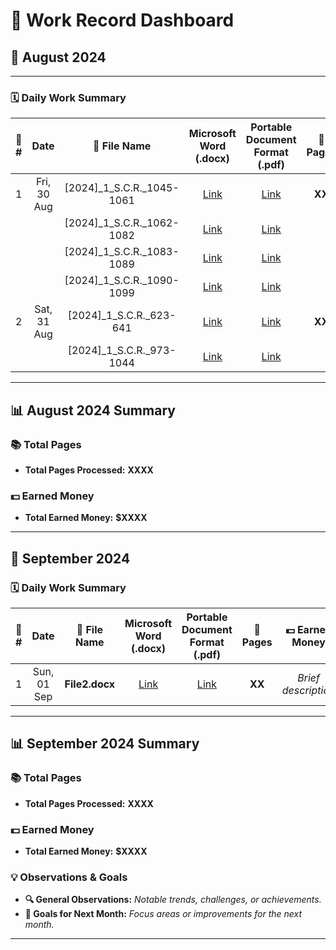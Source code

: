 # 🎯 **Work Record Dashboard**

## 📅 **August 2024**

---

### 🗓️ **Daily Work Summary**

| 🔢 **#** | **Date**          | 📁 **File Name**              | **Microsoft Word (.docx)**          | **Portable Document Format (.pdf)**       | 📄 **Pages** | 💵 **Earned Money** |
|:-------:|:----------------:|:----------------------------:|:----------------------------------:|:------------------------------------------:|:------------:|:------------------:|
| 1       | Fri, 30 Aug       | [2024]_1_S.C.R._1045-1061    | [Link](Files/[2024]_1_S.C.R._1045-1061.docx) | [Link](Files/[2024]_1_S.C.R._1045-1061.pdf) | **XX**       | _Brief description_ |
|         |                   | [2024]_1_S.C.R._1062-1082    | [Link](Files/[2024]_1_S.C.R._1062-1082.docx) | [Link](Files/[2024]_1_S.C.R._1062-1082.pdf) |              |                    |
|         |                   | [2024]_1_S.C.R._1083-1089    | [Link](Files/[2024]_1_S.C.R._1083-1089.docx) | [Link](Files/[2024]_1_S.C.R._1083-1089.pdf) |              |                    |
|         |                   | [2024]_1_S.C.R._1090-1099    | [Link](Files/[2024]_1_S.C.R._1090-1099.docx) | [Link](Files/[2024]_1_S.C.R._1090-1099.pdf) |              |                    |
| 2       | Sat, 31 Aug       | [2024]_1_S.C.R._623-641      | [Link](Files/[2024]_1_S.C.R._623-641.docx) | [Link](Files/[2024]_1_S.C.R._623-641.pdf)   | **XX**       | _Brief description_ |
|         |                   | [2024]_1_S.C.R._973-1044     | [Link](Files/[2024]_1_S.C.R._973-1044.docx) | [Link](Files/[2024]_1_S.C.R._973-1044.pdf)  |              |                    |

---

## 📊 **August 2024 Summary**

### 📚 **Total Pages**
- **Total Pages Processed:** **XXXX**

### 💵 **Earned Money**
- **Total Earned Money:** **$XXXX**

---

## 📅 **September 2024**

### 🗓️ **Daily Work Summary**

| 🔢 **#** | **Date**          | 📁 **File Name**                 | **Microsoft Word (.docx)**  | **Portable Document Format (.pdf)** | 📄 **Pages** | 💵 **Earned Money**           |
|:-------:|:----------------:|:-------------------------------:|:----------------------------:|:------------------------------------:|:------------:|:---------------------------:|
| 1       | Sun, 01 Sep       | **File2.docx**                   | [Link](Files/File2.docx)     | [Link](Files/File2.pdf)              | **XX**       | _Brief description_         |

---

## 📊 **September 2024 Summary**

### 📚 **Total Pages**
- **Total Pages Processed:** **XXXX**

### 💵 **Earned Money**
- **Total Earned Money:** **$XXXX**

### 💡 **Observations & Goals**
- **🔍 General Observations:** _Notable trends, challenges, or achievements._
- **🎯 Goals for Next Month:** _Focus areas or improvements for the next month._

---



